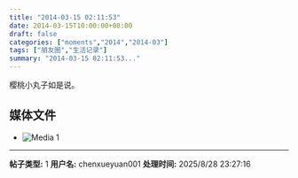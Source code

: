 ```yaml
---
title: "2014-03-15 02:11:53"
date: 2014-03-15T10:00:00+08:00
draft: false
categories: ["moments","2014","2014-03"]
tags: ["朋友圈","生活记录"]
summary: "2014-03-15 02:11:53..."
---
```


樱桃小丸子如是说。

## 媒体文件

- ![Media 1](/Moments/photos/2014-03-15/201403150211530.jpg)

---

**帖子类型:** 1
**用户名:** chenxueyuan001
**处理时间:** 2025/8/28 23:27:16